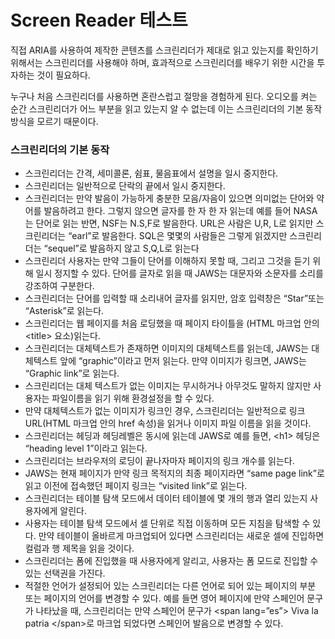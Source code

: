 # Screen Reader 테스트

직접 ARIA를 사용하여 제작한 콘텐츠를 스크린리더가 제대로 읽고 있는지를 확인하기 위해서는 스크린리더를 사용해야 하며, 효과적으로 스크린리더를 배우기 위한 시간을 투자하는 것이 필요하다.

누구나 처음 스크린리더를 사용하면 혼란스럽고 절망을 경험하게 된다. 오디오를 켜는 순간 스크린리더가 어느 부분을 읽고 있는지 알 수 없는데 이는 스크린리더의 기본 동작 방식을 모르기 때문이다.

### 스크린리더의 기본 동작

* 스크린리더는 간격, 세미콜론, 쉼표, 물음표에서 설명을 일시 중지한다.
* 스크린리더는 일반적으로 단락의 끝에서 일시 중지한다.
* 스크린리더는 만약 발음이 가능하게 충분한 모음/자음이 있으면  의미없는 단어와 약어를 발음하려고 한다. 그렇지 않으면 글자를 한 자 한 자 읽는데 예를 들어 NASA는 단어로 읽는 반면, NSF는 N.S,F로 발음한다. URL은 사람은 U,R, L로 읽지만 스크린리더는 “earl”로 발음한다. SQL은 몇몇의 사람들은 그렇게 읽겠지만 스크린리더는 “sequel”로 발음하지 않고 S,Q,L로 읽는다
* 스크린리더 사용자는 만약 그들이 단어를 이해하지 못할 때, 그리고 그것을 듣기 위해 일시 정지할 수 있다. 단어를 글자로 읽을 때 JAWS는 대문자와 소문자를 소리를 강조하여 구분한다.
* 스크린리더는 단어를 입력할 때 소리내어 글자를 읽지만, 암호 입력창은 “Star”또는 “Asterisk”로 읽는다.
* 스크린리더는 웹 페이지를 처음 로딩했을 때 페이지 타이틀을 \(HTML 마크업 안의 &lt;title&gt; 요소\)읽는다.
* 스크린리더는 대체텍스트가 존재하면 이미지의 대체텍스트를 읽는데, JAWS는 대체텍스트 앞에 “graphic”이라고 먼저 읽는다. 만약 이미지가 링크면, JAWS는 “Graphic link”로 읽는다.
* 스크린리더는 대체 텍스트가 없는 이미지는 무시하거나 아무것도 말하지 않지만 사용자는 파일이름을 읽기 위해 환경설정을 할 수 있다.
* 만약 대체텍스트가 없는 이미지가 링크인 경우, 스크린리더는 일반적으로 링크 URL\(HTML 마크업 안의 href 속성\)을 읽거나 이미지 파일 이름을 읽을 것이다.
* 스크린리더는 헤딩과 헤딩레벨은 동시에 읽는데 JAWS로 예를 들면, &lt;h1&gt; 헤딩은 “heading level 1”이라고 읽는다.
*  스크린리더는 브라우저의 로딩이 끝나자마자 페이지의 링크 개수를 읽는다.
*  JAWS는 현재 페이지가 만약 링크 목적지의 최종 페이지라면 “same page link”로 읽고 이전에 접속했던 페이지 링크는 “visited link”로 읽는다.
* 스크린리더는 테이블 탐색 모드에서 데이터 테이블에 몇 개의 행과 열리 있는지 사용자에게 알린다.
* 사용자는 테이블 탐색 모드에서 셀 단위로 직접 이동하며 모든 지침을 탐색할 수 있다. 만약 테이블이 올바르게 마크업되어 있다면 스크린리더는 새로운 셀에 진입하면 컬럼과 행 제목을 읽을 것이다.
* 스크린리더는 폼에 진입했을 때 사용자에게 알리고, 사용자는 폼 모드로 진입할 수 있는 선택권을 가진다.
* 적절한 언어가 설정되어 있는 스크린리더는 다른 언어로 되어 있는 페이지의 부분 또는 페이지의 언어를 변경할 수 있다. 예를 들면 영어 페이지에 만약 스페인어 문구가 나타났을 때, 스크린리더는 만약 스페인어 문구가 &lt;span lang=”es”&gt; Viva la patria &lt;/span&gt;로 마크업 되었다면 스페인어 발음으로 변경할 수 있다.

|   |
| :--- |


